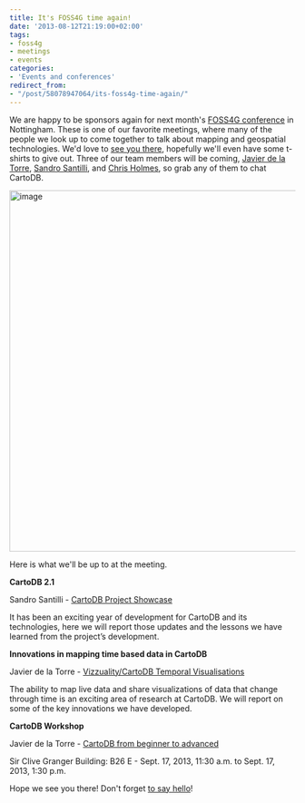 ```yaml
---
title: It's FOSS4G time again!
date: '2013-08-12T21:19:00+02:00'
tags:
- foss4g
- meetings
- events
categories:
- 'Events and conferences'
redirect_from:
- "/post/58078947064/its-foss4g-time-again/"
---
```


We are happy to be sponsors again for next month's <a href="http://2013.foss4g.org/">FOSS4G conference</a> in Nottingham. These is one of our favorite meetings, where many of the people we look up to come together to talk about mapping and geospatial technologies. We'd love to <a href="http://2013.foss4g.org/registration/">see you there</a>, hopefully we'll even have some t-shirts to give out. Three of our team members will be coming, <a href="http://twitter.com/jatorre">Javier de la Torre</a>, <a href="http://twitter.com/ustrk">Sandro Santilli</a>, and <a href="https://twitter.com/opencholmes">Chris Holmes</a>, so grab any of them to chat CartoDB. 

<img alt="image" src="http://i.imgur.com/7mbUW68.png" width="637px"/>

Here is what we'll be up to at the meeting.

**CartoDB 2.1**

Sandro Santilli - <a href="http://2013.foss4g.org/provisional/index.html">CartoDB Project Showcase</a>

It has been an exciting year of development for CartoDB and its technologies, here we will report those updates and the lessons we have learned from the project’s development.

**Innovations in mapping time based data in CartoDB**

Javier de la Torre - <a href="http://2013.foss4g.org/provisional/index.html">Vizzuality/CartoDB Temporal Visualisations</a>

The ability to map live data and share visualizations of data that change through time is an exciting area of research at CartoDB. We will report on some of the key innovations we have developed.

**CartoDB Workshop**

Javier de la Torre - <a href="http://2013.foss4g.org/conf/programme/workshops/12/">CartoDB from beginner to advanced</a>

Sir Clive Granger Building: B26 E - Sept. 17, 2013, 11:30 a.m. to Sept. 17, 2013, 1:30 p.m.

Hope we see you there! Don't forget <a href="https://twitter.com/cartodb">to say hello</a>! 
